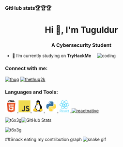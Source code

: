 ### GitHub stats🏆🏆🏆

<!--
**T6X3G/T6X3G** is a ✨ _special_ ✨ repository because its `README.md` (this file) appears on your GitHub profile.

Here are some ideas to get you started:

- 🔭 I’m currently working on ...
- 🌱 I’m currently learning ...
- 👯 I’m looking to collaborate on ...
- 🤔 I’m looking for help with ...
- 💬 Ask me about ...
- 📫 How to reach me: ...
- 😄 Pronouns: ...
- ⚡ Fun fact: ...
-->


<h1 align="center">Hi 👋, I'm Tuguldur</h1>
<h3 align="center">A Cybersecurity Student</h3>


<img align="right" alt="coding" width="200" src="https://thuglifecam.me/img/thuglife_og.jpg">	

- 🔭 I’m currently studying on **TryHackMe**

<h3 align="left">Connect with me:</h3>
<p align="left">
<a href="https://fb.com/thug" target="blank"><img align="center" src="https://raw.githubusercontent.com/rahuldkjain/github-profile-readme-generator/master/src/images/icons/Social/facebook.svg" alt="thug" height="30" width="40" /></a>
<a href="https://instagram.com/thethug2k" target="blank"><img align="center" src="https://raw.githubusercontent.com/rahuldkjain/github-profile-readme-generator/master/src/images/icons/Social/instagram.svg" alt="thethug2k" height="30" width="40" /></a>
</p>

<h3 align="left">Languages and Tools:</h3>
<p align="left"> <a href="https://www.w3.org/html/" target="_blank" rel="noreferrer"> <img src="https://raw.githubusercontent.com/devicons/devicon/master/icons/html5/html5-original-wordmark.svg" alt="html5" width="40" height="40"/> </a> <a href="https://developer.mozilla.org/en-US/docs/Web/JavaScript" target="_blank" rel="noreferrer"> <img src="https://raw.githubusercontent.com/devicons/devicon/master/icons/javascript/javascript-original.svg" alt="javascript" width="40" height="40"/> </a> <a href="https://www.linux.org/" target="_blank" rel="noreferrer"> <img src="https://raw.githubusercontent.com/devicons/devicon/master/icons/linux/linux-original.svg" alt="linux" width="40" height="40"/> </a> <a href="https://www.python.org" target="_blank" rel="noreferrer"> <img src="https://raw.githubusercontent.com/devicons/devicon/master/icons/python/python-original.svg" alt="python" width="40" height="40"/> </a> <a href="https://reactjs.org/" target="_blank" rel="noreferrer"> <img src="https://raw.githubusercontent.com/devicons/devicon/master/icons/react/react-original-wordmark.svg" alt="react" width="40" height="40"/> </a> <a href="https://reactnative.dev/" target="_blank" rel="noreferrer"> <img src="https://reactnative.dev/img/header_logo.svg" alt="reactnative" width="40" height="40"/> </a> </p>

<p><img align="left" src="https://github-readme-stats.vercel.app/api/top-langs?username=t6x3g&show_icons=true&locale=en&layout=compact" alt="t6x3g" /></p>

![GitHub Stats](https://github-readme-stats.vercel.app/api?username=T6X3G&theme=radical)

<p><img align="center" src="https://github-readme-streak-stats.herokuapp.com/?user=t6x3g&" alt="t6x3g" /></p>


##Snack eating my contribution graph
![snake gif](https://github.com/T6X3G/T6X3G/blob/output/github-contribution-grid-snake.gif)

